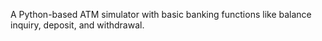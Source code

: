 A Python-based ATM simulator with basic banking functions like balance inquiry, deposit, and withdrawal.
